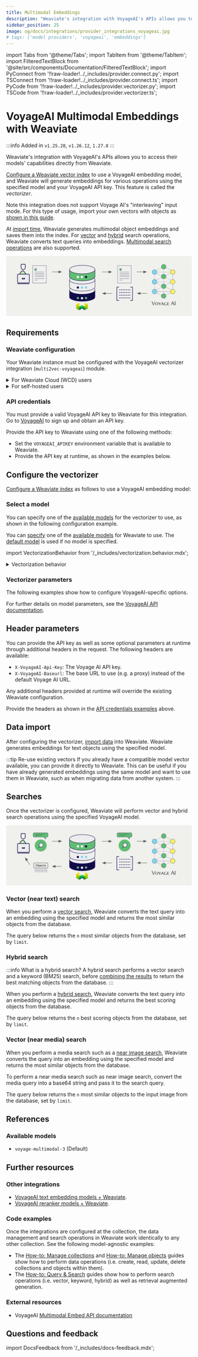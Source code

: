 ```yaml
---
title: Multimodal Embeddings
description: "Weaviate's integration with VoyageAI's APIs allows you to access their models' capabilities directly from Weaviate."
sidebar_position: 25
image: og/docs/integrations/provider_integrations_voyageai.jpg
# tags: ['model providers', 'voyageai', 'embeddings']
---
```


import Tabs from '@theme/Tabs';
import TabItem from '@theme/TabItem';
import FilteredTextBlock from '@site/src/components/Documentation/FilteredTextBlock';
import PyConnect from '!!raw-loader!../_includes/provider.connect.py';
import TSConnect from '!!raw-loader!../_includes/provider.connect.ts';
import PyCode from '!!raw-loader!../_includes/provider.vectorizer.py';
import TSCode from '!!raw-loader!../_includes/provider.vectorizer.ts';

# VoyageAI Multimodal Embeddings with Weaviate

:::info Added in `v1.25.28`, `v1.26.12`, `1.27.8`
:::

Weaviate's integration with VoyageAI's APIs allows you to access their models' capabilities directly from Weaviate.

[Configure a Weaviate vector index](#configure-the-vectorizer) to use a VoyageAI embedding model, and Weaviate will generate embeddings for various operations using the specified model and your VoyageAI API key. This feature is called the *vectorizer*.

Note this integration does not support Voyage AI's "interleaving" input mode. For this type of usage, import your own vectors with objects as [shown in this guide](../../starter-guides/custom-vectors.mdx).

At [import time](#data-import), Weaviate generates multimodal object embeddings and saves them into the index. For [vector](#vector-near-text-search) and [hybrid](#hybrid-search) search operations, Weaviate converts text queries into embeddings. [Multimodal search operations](#vector-near-media-search) are also supported.

![Embedding integration illustration](../_includes/integration_voyageai_embedding.png)

## Requirements

### Weaviate configuration

Your Weaviate instance must be configured with the VoyageAI vectorizer integration (`multi2vec-voyageai`) module.

<details>
  <summary>For Weaviate Cloud (WCD) users</summary>

This integration is enabled by default on Weaviate Cloud (WCD) serverless instances.

</details>

<details>
  <summary>For self-hosted users</summary>

- Check the [cluster metadata](docs/deploy/configuration/meta.md) to verify if the module is enabled.
- Follow the [how-to configure modules](../../configuration/modules.md) guide to enable the module in Weaviate.

</details>

### API credentials

You must provide a valid VoyageAI API key to Weaviate for this integration. Go to [VoyageAI](https://voyageai.com/) to sign up and obtain an API key.

Provide the API key to Weaviate using one of the following methods:

- Set the `VOYAGEAI_APIKEY` environment variable that is available to Weaviate.
- Provide the API key at runtime, as shown in the examples below.

<Tabs groupId="languages">

 <TabItem value="py" label="Python API v4">
    <FilteredTextBlock
      text={PyConnect}
      startMarker="# START VoyageAIInstantiation"
      endMarker="# END VoyageAIInstantiation"
      language="py"
    />
  </TabItem>

 <TabItem value="js" label="JS/TS API v3">
    <FilteredTextBlock
      text={TSConnect}
      startMarker="// START VoyageAIInstantiation"
      endMarker="// END VoyageAIInstantiation"
      language="ts"
    />
  </TabItem>

</Tabs>

## Configure the vectorizer

[Configure a Weaviate index](../../manage-collections/vector-config.mdx#specify-a-vectorizer) as follows to use a VoyageAI embedding model:

<Tabs groupId="languages">
  <TabItem value="py" label="Python API v4">
    <FilteredTextBlock
      text={PyCode}
      startMarker="# START BasicMMVectorizerVoyageAI"
      endMarker="# END BasicMMVectorizerVoyageAI"
      language="py"
    />
  </TabItem>

  <TabItem value="js" label="JS/TS API v3">
    <FilteredTextBlock
      text={TSCode}
      startMarker="// START BasicMMVectorizerVoyageAI"
      endMarker="// END BasicMMVectorizerVoyageAI"
      language="ts"
    />
  </TabItem>

</Tabs>

### Select a model

You can specify one of the [available models](#available-models) for the vectorizer to use, as shown in the following configuration example.

<Tabs groupId="languages">
  <TabItem value="py" label="Python API v4">
    <FilteredTextBlock
      text={PyCode}
      startMarker="# START MMVectorizerVoyageAICustomModel"
      endMarker="# END MMVectorizerVoyageAICustomModel"
      language="py"
    />
  </TabItem>

  <TabItem value="js" label="JS/TS API v3">
    <FilteredTextBlock
      text={TSCode}
      startMarker="// START MMVectorizerVoyageAICustomModel"
      endMarker="// END MMVectorizerVoyageAICustomModel"
      language="ts"
    />
  </TabItem>

</Tabs>

You can [specify](#vectorizer-parameters) one of the [available models](#available-models) for Weaviate to use. The [default model](#available-models) is used if no model is specified.

import VectorizationBehavior from '/_includes/vectorization.behavior.mdx';

<details>
  <summary>Vectorization behavior</summary>

<VectorizationBehavior/>

</details>

### Vectorizer parameters

The following examples show how to configure VoyageAI-specific options.

<Tabs groupId="languages">
  <TabItem value="py" label="Python API v4">
    <FilteredTextBlock
      text={PyCode}
      startMarker="# START FullMMVectorizerVoyageAI"
      endMarker="# END FullMMVectorizerVoyageAI"
      language="py"
    />
  </TabItem>

  <TabItem value="js" label="JS/TS API v3">
    <FilteredTextBlock
      text={TSCode}
      startMarker="// START FullMMVectorizerVoyageAI"
      endMarker="// END FullMMVectorizerVoyageAI"
      language="ts"
    />
  </TabItem>

</Tabs>

For further details on model parameters, see the [VoyageAI API documentation](https://docs.voyageai.com/docs/multimodal-embeddings).


## Header parameters

You can provide the API key as well as some optional parameters at runtime through additional headers in the request. The following headers are available:

- `X-VoyageAI-Api-Key`: The Voyage AI API key.
- `X-VoyageAI-Baseurl`: The base URL to use (e.g. a proxy) instead of the default Voyage AI URL.

Any additional headers provided at runtime will override the existing Weaviate configuration.

Provide the headers as shown in the [API credentials examples](#api-credentials) above.

## Data import

After configuring the vectorizer, [import data](../../manage-objects/import.mdx) into Weaviate. Weaviate generates embeddings for text objects using the specified model.

<Tabs groupId="languages">

 <TabItem value="py" label="Python API v4">
    <FilteredTextBlock
      text={PyCode}
      startMarker="# START MMBatchImportExample"
      endMarker="# END MMBatchImportExample"
      language="py"
    />
  </TabItem>

 <TabItem value="js" label="JS/TS API v3">
    <FilteredTextBlock
      text={TSCode}
      startMarker="// START MMBatchImportExample"
      endMarker="// END MMBatchImportExample"
      language="ts"
    />
  </TabItem>

</Tabs>

:::tip Re-use existing vectors
If you already have a compatible model vector available, you can provide it directly to Weaviate. This can be useful if you have already generated embeddings using the same model and want to use them in Weaviate, such as when migrating data from another system.
:::

## Searches

Once the vectorizer is configured, Weaviate will perform vector and hybrid search operations using the specified VoyageAI model.

![Embedding integration at search illustration](../_includes/integration_voyageai_embedding_search.png)

### Vector (near text) search

When you perform a [vector search](../../search/similarity.md#search-with-text), Weaviate converts the text query into an embedding using the specified model and returns the most similar objects from the database.

The query below returns the `n` most similar objects from the database, set by `limit`.

<Tabs groupId="languages">

 <TabItem value="py" label="Python API v4">
    <FilteredTextBlock
      text={PyCode}
      startMarker="# START NearTextExample"
      endMarker="# END NearTextExample"
      language="py"
    />
  </TabItem>

 <TabItem value="js" label="JS/TS API v3">
    <FilteredTextBlock
      text={TSCode}
      startMarker="// START NearTextExample"
      endMarker="// END NearTextExample"
      language="ts"
    />
  </TabItem>

</Tabs>

### Hybrid search

:::info What is a hybrid search?
A hybrid search performs a vector search and a keyword (BM25) search, before [combining the results](../../search/hybrid.md) to return the best matching objects from the database.
:::

When you perform a [hybrid search](../../search/hybrid.md), Weaviate converts the text query into an embedding using the specified model and returns the best scoring objects from the database.

The query below returns the `n` best scoring objects from the database, set by `limit`.

<Tabs groupId="languages">

 <TabItem value="py" label="Python API v4">
    <FilteredTextBlock
      text={PyCode}
      startMarker="# START HybridExample"
      endMarker="# END HybridExample"
      language="py"
    />
  </TabItem>

 <TabItem value="js" label="JS/TS API v3">
    <FilteredTextBlock
      text={TSCode}
      startMarker="// START HybridExample"
      endMarker="// END HybridExample"
      language="ts"
    />
  </TabItem>

</Tabs>

### Vector (near media) search

When you perform a media search such as a [near image search](../../search/similarity.md#search-with-image), Weaviate converts the query into an embedding using the specified model and returns the most similar objects from the database.

To perform a near media search such as near image search, convert the media query into a base64 string and pass it to the search query.

The query below returns the `n` most similar objects to the input image from the database, set by `limit`.

<Tabs groupId="languages">

 <TabItem value="py" label="Python API v4">
    <FilteredTextBlock
      text={PyCode}
      startMarker="# START NearImageExample"
      endMarker="# END NearImageExample"
      language="py"
    />
  </TabItem>

 <TabItem value="js" label="JS/TS API v3">
    <FilteredTextBlock
      text={TSCode}
      startMarker="// START NearImageExample"
      endMarker="// END NearImageExample"
      language="ts"
    />
  </TabItem>

</Tabs>

## References

### Available models

- `voyage-multimodal-3` (Default)

## Further resources

### Other integrations

- [VoyageAI text embedding models + Weaviate](./embeddings.md).
- [VoyageAI reranker models + Weaviate](./reranker.md).

### Code examples

Once the integrations are configured at the collection, the data management and search operations in Weaviate work identically to any other collection. See the following model-agnostic examples:

- The [How-to: Manage collections](../../manage-collections/index.mdx) and [How-to: Manage objects](../../manage-objects/index.mdx) guides show how to perform data operations (i.e. create, read, update, delete collections and objects within them).
- The [How-to: Query & Search](../../search/index.mdx) guides show how to perform search operations (i.e. vector, keyword, hybrid) as well as retrieval augmented generation.

### External resources

- VoyageAI [Multimodal Embed API documentation](https://docs.voyageai.com/docs/multimodal-embeddings)

## Questions and feedback

import DocsFeedback from '/_includes/docs-feedback.mdx';

<DocsFeedback/>
